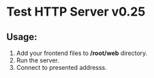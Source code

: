 # Test HTTP Server v0.25
## Usage:
1. Add your frontend files to **/root/web** directory.
2. Run the server.
3. Connect to presented addresss.
